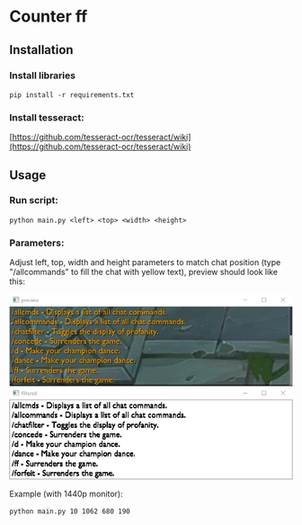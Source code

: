 
# Counter ff

## Installation

### Install libraries
```
pip install -r requirements.txt
```

### Install tesseract:
[https://github.com/tesseract-ocr/tesseract/wiki](https://github.com/tesseract-ocr/tesseract/wiki)

## Usage

### Run script:
```
python main.py <left> <top> <width> <height>
```

### Parameters:

Adjust left, top, width and height parameters to match chat position (type "/allcommands" to fill the chat with yellow text), preview should look like this:

![example](img/example.png "Examplef asdf")

Example (with 1440p monitor):
```
python main.py 10 1062 680 190
```
